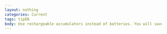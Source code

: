 ```yaml
---
layout: nothing
categories: Current
tags: tipEN
body: Use rechargeable accumulators instead of batteries. You will save money and reduce the number of waste batteries containing harmful substances in the environment.
---
```

